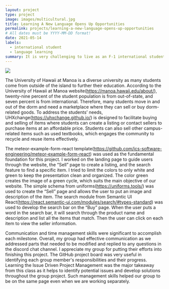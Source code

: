 ```yaml
---
layout: project
type: project
image: images/multicultural.jpg
title: Learning A New Language Opens Up Opportunities
permalink: projects/learning-a-new-language-opens-up-opportunities
# All dates must be YYYY-MM-DD format!
date: 2021-05-14
labels:
  - international student
  - language learning
summary: It is very challenging to live as an F-1 international student to overcome a language barrier, to work for an organization, and to have a stable life in America.
---
```

<img class="ui image" src="{{ site.baseurl }}/images/marching.jpg">

The University of Hawaii at Manoa is a diverse university as many students come from outside of the island to further their education. According to the University of Hawaii at Manoa website(https://manoa.hawaii.edu/about/), twenty-nine percent of the student population is from out-of-state, and seven percent is from international. Therefore, many students move in and out of the dorm and need a marketplace where they can sell or buy dorm-related goods. To address the students’ needs, UHXchange(https://uhxchange.github.io/) is designed to facilitate buying and selling of items where students can create a listing or contact sellers to purchase items at an affordable price. Students can also sell other campus-related items such as used textbooks, which engages the community to recycle and reuse items effectively.

The meteor-example-form-react template(https://github.com/ics-software-engineering/meteor-example-form-react) was used as the fundamental foundation for this project. I worked on the landing page to guide users through the website, the “Sell” page to create a listing, and the search feature to find a specific item. I tried to limit the colors to only white and green to keep the presentation clean and organized. The color green creates the image of a green cycle, which suits the main objective of our website. The simple schema from uniforms(https://uniforms.tools/) was used to create the “Sell” page and allows the user to put an image and description of the item. The search module from Semantic UI React(https://react.semantic-ui.com/modules/search/#types-standard) was used to develop the search bar on the “Buy” page. When the user puts a word in the search bar, it will search through the product name and description and list all the items that match. Then the user can click on each item to view the seller information.

Communication and time management skills were significant to accomplish each milestone. Overall, my group had effective communication as we addressed parts that needed to be modified and replied to any questions in the discord chat channel. I appreciate my group for putting their efforts into finishing this project. The GitHub project board was very useful in identifying each group member's responsibilities and their progress. Learning the Issue Driven Project Management was the major takeaway from this class as it helps to identify potential issues and develop solutions throughout the group project. Such management skills helped our group to be on the same page even when we are working separately.
